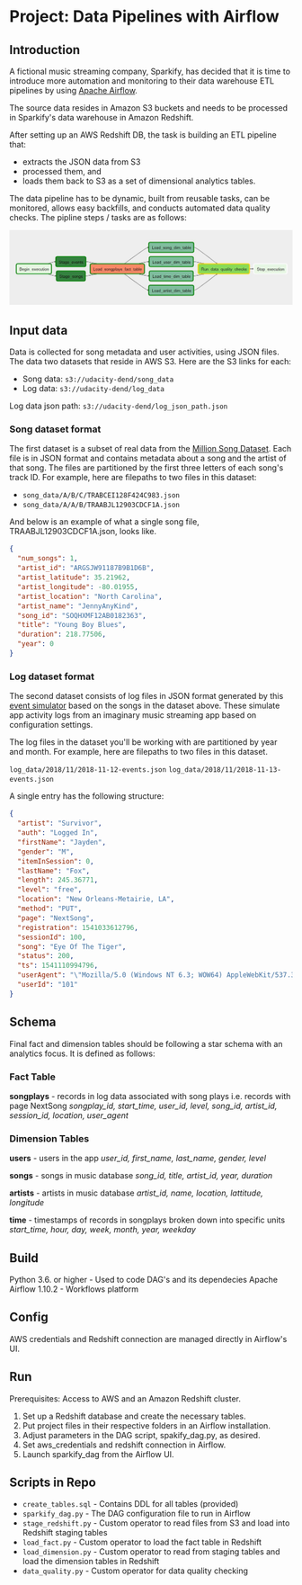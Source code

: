 # Project: Data Pipelines with Airflow

## Introduction

A fictional music streaming company, Sparkify, has decided that it is time to introduce more automation and monitoring to their data warehouse ETL pipelines by using [Apache Airflow](https://airflow.apache.org/).

The source data resides in Amazon S3 buckets and needs to be processed in Sparkify's data warehouse in Amazon Redshift.

After setting up an AWS Redshift DB, the task is building an ETL pipeline that:

- extracts the JSON data from S3
- processed them, and
- loads them back to S3 as a set of dimensional analytics tables.

The data pipeline has to be dynamic, built from reusable tasks, can be monitored, allows easy backfills, and conducts automated data quality checks. The pipline steps / tasks are as follows:

![pipeline graph view](DAG_graph_view.JPG)

## Input data

Data is collected for song metadata and user activities, using JSON files. The data  two datasets that reside in AWS S3. Here are the S3 links for each:

- Song data: `s3://udacity-dend/song_data`
- Log data: `s3://udacity-dend/log_data`

Log data json path: `s3://udacity-dend/log_json_path.json`

### Song dataset format

The first dataset is a subset of real data from the [Million Song Dataset](https://labrosa.ee.columbia.edu/millionsong/). Each file is in JSON format and contains metadata about a song and the artist of that song. The files are partitioned by the first three letters of each song's track ID. For example, here are filepaths to two files in this dataset:

- `song_data/A/B/C/TRABCEI128F424C983.json`
- `song_data/A/A/B/TRAABJL12903CDCF1A.json`

And below is an example of what a single song file, TRAABJL12903CDCF1A.json, looks like.

```json
{
  "num_songs": 1,
  "artist_id": "ARGSJW91187B9B1D6B",
  "artist_latitude": 35.21962,
  "artist_longitude": -80.01955,
  "artist_location": "North Carolina",
  "artist_name": "JennyAnyKind",
  "song_id": "SOQHXMF12AB0182363",
  "title": "Young Boy Blues",
  "duration": 218.77506,
  "year": 0
}
```

### Log dataset format

The second dataset consists of log files in JSON format generated by this [event simulator](https://github.com/Interana/eventsim) based on the songs in the dataset above. These simulate app activity logs from an imaginary music streaming app based on configuration settings.

The log files in the dataset you'll be working with are partitioned by year and month. For example, here are filepaths to two files in this dataset.

`log_data/2018/11/2018-11-12-events.json`
`log_data/2018/11/2018-11-13-events.json`

A single entry has the following structure:

```json
{
  "artist": "Survivor",
  "auth": "Logged In",
  "firstName": "Jayden",
  "gender": "M",
  "itemInSession": 0,
  "lastName": "Fox",
  "length": 245.36771,
  "level": "free",
  "location": "New Orleans-Metairie, LA",
  "method": "PUT",
  "page": "NextSong",
  "registration": 1541033612796,
  "sessionId": 100,
  "song": "Eye Of The Tiger",
  "status": 200,
  "ts": 1541110994796,
  "userAgent": "\"Mozilla/5.0 (Windows NT 6.3; WOW64) AppleWebKit/537.36 (KHTML, like Gecko) Chrome/36.0.1985.143 Safari/537.36\"",
  "userId": "101"
}
```

## Schema

Final fact and dimension tables should be following a star schema with an analytics focus. It is defined as follows:

### Fact Table

**songplays** - records in log data associated with song plays i.e. records with page NextSong
*songplay_id, start_time, user_id, level, song_id, artist_id, session_id, location, user_agent*

### Dimension Tables

**users** - users in the app
*user_id, first_name, last_name, gender, level*

**songs** - songs in music database
*song_id, title, artist_id, year, duration*

**artists** - artists in music database
*artist_id, name, location, lattitude, longitude*

**time** - timestamps of records in songplays broken down into specific units
*start_time, hour, day, week, month, year, weekday*

## Build

Python 3.6. or higher - Used to code DAG's and its dependecies
Apache Airflow 1.10.2 - Workflows platform

## Config

AWS credentials and Redshift connection are managed directly in Airflow's UI.

## Run

Prerequisites: Access to AWS and an Amazon Redshift cluster.

1. Set up a Redshift database and create the necessary tables.
2. Put project files in their respective folders in an Airflow installation.
3. Adjust parameters in the DAG script, spakify_dag.py, as desired.
4. Set aws_credentials and redshift connection in Airflow.
5. Launch sparkify_dag from the Airflow UI.

## Scripts in Repo

- `create_tables.sql` - Contains DDL for all tables (provided)
- `sparkify_dag.py` - The DAG configuration file to run in Airflow
- `stage_redshift.py` - Custom operator to read files from S3 and load into Redshift staging tables
- `load_fact.py` - Custom operator to load the fact table in Redshift
- `load_dimension.py` - Custom operator to read from staging tables and load the dimension tables in Redshift
- `data_quality.py` - Custom operator for data quality checking
